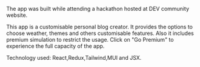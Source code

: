 The app was built while attending a hackathon hosted at DEV community website. 

This app is a customisable personal blog creator. It provides the options to choose weather, themes and others customisable features.
Also it includes premium simulation to restrict the usage. 
Click on "Go Premium" to experience the full capacity of the app.

Technology used: React,Redux,Tailwind,MUI and JSX.

